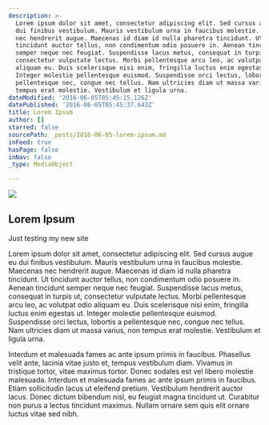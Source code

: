 ```yaml
---
description: >-
  Lorem ipsum dolor sit amet, consectetur adipiscing elit. Sed cursus augue eu
  dui finibus vestibulum. Mauris vestibulum urna in faucibus molestie. Maecenas
  nec hendrerit augue. Maecenas id diam id nulla pharetra tincidunt. Ut
  tincidunt auctor tellus, non condimentum odio posuere in. Aenean tincidunt
  semper neque nec feugiat. Suspendisse lacus metus, consequat in turpis ut,
  consectetur vulputate lectus. Morbi pellentesque arcu leo, ac volutpat odio
  aliquam eu. Duis scelerisque nisi enim, fringilla luctus enim egestas ut.
  Integer molestie pellentesque euismod. Suspendisse orci lectus, lobortis a
  pellentesque nec, congue nec tellus. Nam ultricies diam ut massa varius, non
  tempus erat molestie. Vestibulum et ligula urna.
dateModified: '2016-06-05T05:45:15.126Z'
datePublished: '2016-06-05T05:45:37.643Z'
title: Lorem Ipsum
author: []
starred: false
sourcePath: _posts/2016-06-05-lorem-ipsum.md
inFeed: true
hasPage: false
inNav: false
_type: MediaObject

---
```

<article style=""><img src="https://the-grid-user-content.s3-us-west-2.amazonaws.com/3db8279d-fd39-4ee1-aa79-eae0b2cbb632.jpg" /><h1>Lorem Ipsum</h1><p>Just testing my new site</p></article>

Lorem ipsum dolor sit amet, consectetur adipiscing elit. Sed cursus augue eu dui finibus vestibulum. Mauris vestibulum urna in faucibus molestie. Maecenas nec hendrerit augue. Maecenas id diam id nulla pharetra tincidunt. Ut tincidunt auctor tellus, non condimentum odio posuere in. Aenean tincidunt semper neque nec feugiat. Suspendisse lacus metus, consequat in turpis ut, consectetur vulputate lectus. Morbi pellentesque arcu leo, ac volutpat odio aliquam eu. Duis scelerisque nisi enim, fringilla luctus enim egestas ut. Integer molestie pellentesque euismod. Suspendisse orci lectus, lobortis a pellentesque nec, congue nec tellus. Nam ultricies diam ut massa varius, non tempus erat molestie. Vestibulum et ligula urna.

Interdum et malesuada fames ac ante ipsum primis in faucibus. Phasellus velit ante, lacinia vitae justo et, tempus vestibulum diam. Vivamus in tristique tortor, vitae maximus tortor. Donec sodales est vel libero molestie malesuada. Interdum et malesuada fames ac ante ipsum primis in faucibus. Etiam sollicitudin lacus ut eleifend pretium. Vestibulum hendrerit auctor lacus. Donec dictum bibendum nisl, eu feugiat magna tincidunt ut. Curabitur non purus a lectus tincidunt maximus. Nullam ornare sem quis elit ornare luctus vitae sed nibh.